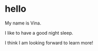 # hello
My name is Vina.

I like to have a good night sleep.

I think I am looking forward to learn more!
